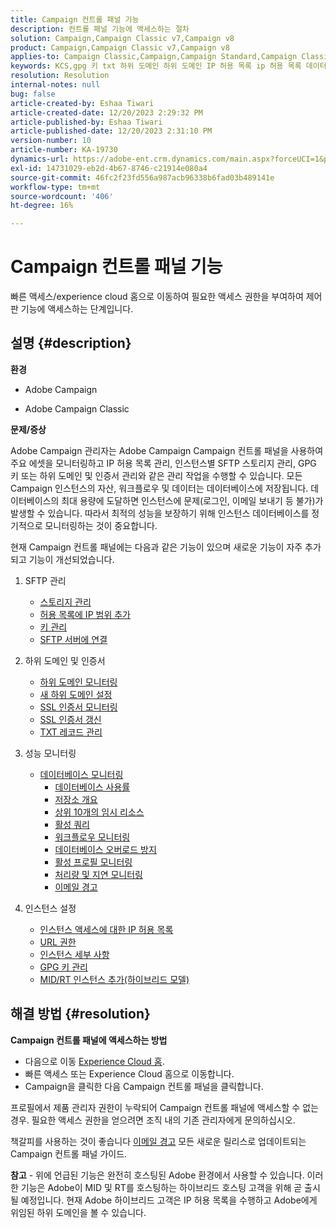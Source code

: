 ```yaml
---
title: Campaign 컨트롤 패널 기능
description: 컨트롤 패널 기능에 액세스하는 절차
solution: Campaign,Campaign Classic v7,Campaign v8
product: Campaign,Campaign Classic v7,Campaign v8
applies-to: Campaign Classic,Campaign,Campaign Standard,Campaign Classic v7,Campaign v8
keywords: KCS,gpg 키 txt 하위 도메인 하위 도메인 IP 허용 목록 ip 허용 목록 데이터베이스 워크플로 위임 cname csr ssl sftp txt url 권한 모니터링 처리량
resolution: Resolution
internal-notes: null
bug: false
article-created-by: Eshaa Tiwari
article-created-date: 12/20/2023 2:29:32 PM
article-published-by: Eshaa Tiwari
article-published-date: 12/20/2023 2:31:10 PM
version-number: 10
article-number: KA-19730
dynamics-url: https://adobe-ent.crm.dynamics.com/main.aspx?forceUCI=1&pagetype=entityrecord&etn=knowledgearticle&id=62ed2b2d-449f-ee11-be37-6045bd0065f9
exl-id: 14731029-eb2d-4b67-8746-c21914e080a4
source-git-commit: 46fc2f23fd556a987acb96338b6fad03b489141e
workflow-type: tm+mt
source-wordcount: '406'
ht-degree: 16%

---
```


# Campaign 컨트롤 패널 기능


빠른 액세스/experience cloud 홈으로 이동하여 필요한 액세스 권한을 부여하여 제어판 기능에 액세스하는 단계입니다.

## 설명 {#description}


<b>환경</b>

- Adobe Campaign

- Adobe Campaign Classic

<b>문제/증상</b>

Adobe Campaign 관리자는 Adobe Campaign Campaign 컨트롤 패널을 사용하여 주요 에셋을 모니터링하고 IP 허용 목록 관리, 인스턴스별 SFTP 스토리지 관리, GPG 키 또는 하위 도메인 및 인증서 관리와 같은 관리 작업을 수행할 수 있습니다. 모든 Campaign 인스턴스의 자산, 워크플로우 및 데이터는 데이터베이스에 저장됩니다. 데이터베이스의 최대 용량에 도달하면 인스턴스에 문제(로그인, 이메일 보내기 등 불가)가 발생할 수 있습니다. 따라서 최적의 성능을 보장하기 위해 인스턴스 데이터베이스를 정기적으로 모니터링하는 것이 중요합니다.

현재 Campaign 컨트롤 패널에는 다음과 같은 기능이 있으며 새로운 기능이 자주 추가되고 기능이 개선되었습니다.

1. SFTP 관리
   - [스토리지 관리](https://experienceleague.adobe.com/docs/control-panel/using/sftp-management/sftp-storage-management.html?lang=en)
   - [허용 목록에 IP 범위 추가](https://experienceleague.adobe.com/docs/control-panel/using/sftp-management/ip-range-allow-listing.html?lang=en)
   - [키 관리](https://experienceleague.adobe.com/docs/control-panel/using/sftp-management/key-management.html?lang=en)
   - [SFTP 서버에 연결](https://experienceleague.adobe.com/docs/control-panel/using/sftp-management/logging-into-sftp-server.html?lang=en)
2. 하위 도메인 및 인증서
   - [하위 도메인 모니터링](https://experienceleague.adobe.com/docs/control-panel/using/subdomains-and-certificates/monitoring-subdomains.html?lang=en)
   - [새 하위 도메인 설정](https://experienceleague.adobe.com/docs/control-panel/using/subdomains-and-certificates/setting-up-new-subdomain.html?lang=en)
   - [SSL 인증서 모니터링](https://experienceleague.adobe.com/docs/control-panel/using/subdomains-and-certificates/monitoring-ssl-certificates.html?lang=en)
   - [SSL 인증서 갱신](https://experienceleague.adobe.com/docs/control-panel/using/subdomains-and-certificates/renewing-subdomain-certificate.html?lang=en)
   - [TXT 레코드 관리](https://experienceleague.adobe.com/docs/control-panel/using/subdomains-and-certificates/managing-txt-records.html?lang=en)
3. 성능 모니터링
   - [데이터베이스 모니터링](https://experienceleague.adobe.com/docs/control-panel/using/performance-monitoring/database-monitoring/database-monitoring.html?lang=ko)
      - [데이터베이스 사용률](https://experienceleague.adobe.com/docs/control-panel/using/performance-monitoring/database-monitoring/database-utilization.html?lang=en)
      - [저장소 개요](https://experienceleague.adobe.com/docs/control-panel/using/performance-monitoring/database-monitoring/database-storage-overview.html?lang=en)
      - [상위 10개의 임시 리소스](https://experienceleague.adobe.com/docs/control-panel/using/performance-monitoring/database-monitoring/database-top-ten-resources.html?lang=en)
      - [활성 쿼리](https://experienceleague.adobe.com/docs/control-panel/using/performance-monitoring/database-monitoring/database-active-queries.html?lang=en)
      - [워크플로우 모니터링](https://experienceleague.adobe.com/docs/control-panel/using/performance-monitoring/database-monitoring/workflow-monitoring.html?lang=ko)
      - [데이터베이스 오버로드 방지](https://experienceleague.adobe.com/docs/control-panel/using/performance-monitoring/database-monitoring/database-preventing-overload.html?lang=en)
      - [활성 프로필 모니터링](https://experienceleague.adobe.com/docs/control-panel/using/performance-monitoring/active-profiles-monitoring.html?lang=en)
      - [처리량 및 지연 모니터링](https://experienceleague.adobe.com/docs/control-panel/using/performance-monitoring/thoughputs-latencies.html?lang=en)
      - [이메일 경고](https://experienceleague.adobe.com/docs/control-panel/using/alerts-events/email-alerting.html?lang=en)
4. 인스턴스 설정

   - [인스턴스 액세스에 대한 IP 허용 목록](https://experienceleague.adobe.com/docs/control-panel/using/instances-settings/ip-allow-listing-instance-access.html?lang=en)
   - [URL 권한](https://experienceleague.adobe.com/docs/control-panel/using/instances-settings/url-permissions.html?lang=en)
   - [인스턴스 세부 사항](https://experienceleague.adobe.com/docs/control-panel/using/instances-settings/instance-details.html?lang=en)
   - [GPG 키 관리](https://experienceleague.adobe.com/docs/control-panel/using/instances-settings/gpg-keys-management.html?lang=en)
   - [MID/RT 인스턴스 추가(하이브리드 모델)](https://experienceleague.adobe.com/docs/control-panel/using/instances-settings/external-accounts.html?lang=en)



## 해결 방법 {#resolution}


<b>Campaign 컨트롤 패널에 액세스하는 방법 </b>

- 다음으로 이동 [Experience Cloud 홈](https://experiencecloud.adobe.com).
- 빠른 액세스 또는 Experience Cloud 홈으로 이동합니다.
- Campaign을 클릭한 다음 Campaign 컨트롤 패널을 클릭합니다.


프로필에서 제품 관리자 권한이 누락되어 Campaign 컨트롤 패널에 액세스할 수 없는 경우. 필요한 액세스 권한을 얻으려면 조직 내의 기존 관리자에게 문의하십시오.

책갈피를 사용하는 것이 좋습니다 [이메일 경고](https://experienceleague.adobe.com/docs/control-panel/using/alerts-events/email-alerting.html) 모든 새로운 릴리스로 업데이트되는 Campaign 컨트롤 패널 가이드.

<b>참고</b> - 위에 언급된 기능은 완전히 호스팅된 Adobe 환경에서 사용할 수 있습니다. 이러한 기능은 Adobe이 MID 및 RT를 호스팅하는 하이브리드 호스팅 고객을 위해 곧 출시될 예정입니다. 현재 Adobe 하이브리드 고객은 IP 허용 목록을 수행하고 Adobe에게 위임된 하위 도메인을 볼 수 있습니다.
